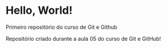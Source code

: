 # Hello, World!
 Primeiro repositório do curso de Git e Github

 Repositório criado durante a aula 05 do curso de Git e GitHub!
